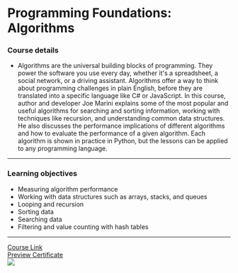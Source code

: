 # Programming Foundations: Algorithms
### Course details
- Algorithms are the universal building blocks of programming. They power the software you use every day, whether it's a spreadsheet, a social network, or a driving assistant. Algorithms offer a way to think about programming challenges in plain English, before they are translated into a specific language like C# or JavaScript. In this course, author and developer Joe Marini explains some of the most popular and useful algorithms for searching and sorting information, working with techniques like recursion, and understanding common data structures. He also discusses the performance implications of different algorithms and how to evaluate the performance of a given algorithm. Each algorithm is shown in practice in Python, but the lessons can be applied to any programming language.
---
### Learning objectives
- Measuring algorithm performance
- Working with data structures such as arrays, stacks, and queues
- Looping and recursion
- Sorting data
- Searching data
- Filtering and value counting with hash tables
-------------------------------
[Course Link](https://www.linkedin.com/learning/programming-foundations-algorithms/)
<br>[Preview Certificate](https://www.linkedin.com/learning/certificates/d6e160ab15e4639c1f7d2ebf1bc5e7255ff1f2fe225f7a777054336472c19979?lipi=urn%3Ali%3Apage%3Ad_flagship3_profile_view_base_certifications_details%3BsHwD9rXhQA6%2FpwYqjWU7yg%3D%3D)
<br><img src="https://media-exp1.licdn.com/dms/image/C4D1FAQGgbNxvkX2PEg/feedshare-document-cover-images_1280/0/1649788534175?e=1661713200&v=beta&t=nIOB-TdYG8no9lJfZ8M4ejXbk9B3093vy_I-ctcrpMU" />
